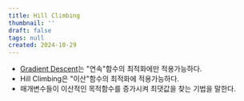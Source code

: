 ```yaml
---
title: Hill Climbing
thumbnail: ''
draft: false
tags: null
created: 2024-10-29
---
```


* [Gradient Descent](Gradient%20Descent.md)는 "연속"함수의 최적화에만 적용가능하다.
* Hill Climbing은 "이산"함수의 최적화에 적용가능하다.
* 매개변수들이 이산적인 목적함수를 증가시켜 최댓값을 찾는 기법을 말한다.
